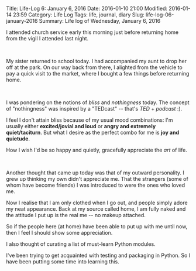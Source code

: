 Title: Life-Log 6: January 6, 2016
Date: 2016-01-10 21:00
Modified: 2016-01-14 23:59
Category: Life Log
Tags: life, journal, diary
Slug: life-log-06-january-2016
Summary: Life log of Wednesday, January 6, 2016




I attended church service early this morning just before returning home from the vigil I attended last night.

<br />

My sister returned to school today. I had accompanied my aunt to drop her off at the park. On our way back from there, I alighted from the vehicle to pay a quick visit to the market, where I bought a few things before returning home.

<br />

I was pondering on the notions of _bliss_ and _nothingness_ today. The concept of "nothingness" was inspired by a "TEDcast"  -- that's _TED_ + _podcast_ :).

I feel I don't attain bliss because of my usual mood combinations: I'm usually either __excited/jovial and loud__ or __angry and extremely quiet/taciturn__. But what I desire as the perfect combo for me is __joy and quietude__.

How I wish I'd be so happy and quietly, gracefully appreciate the _art_ of life.

<br />

Another thought that came up today was that of my outward personality. I grew up thinking my own didn't appreciate me. That the strangers (some of whom have become friends) I was introduced to were the ones who loved me.

Now I realise that I am only clothed when I go out, and people simply adore my neat appearance. Back at my source called home, I am fully naked and the attitude I put up is the real me -- no makeup attached.

So if the people here (at home) have been able to put up with me until now, then I feel I should show some appreciation.


I also thought of curating a list of must-learn Python modules.

I've been trying to get acquainted with testing and packaging in Python. So I have been putting some time into learning this.

